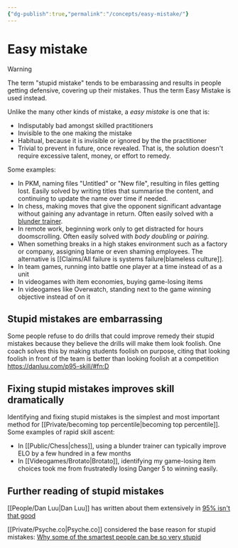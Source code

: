 ```yaml
---
{"dg-publish":true,"permalink":"/concepts/easy-mistake/"}
---
```


# Easy mistake

> [!warning]
> The term "stupid mistake" tends to be embarassing and results in people getting defensive, covering up their mistakes. Thus the term Easy Mistake is used instead.

Unlike the many other kinds of mistake, a *easy mistake* is one that is:

- Indisputably bad amongst skilled practitioners
- Invisible to the one making the mistake
- Habitual, because it is invisible or ignored by the the practitioner
- Trivial to prevent in future, once revealed. That is, the solution doesn't require excessive talent, money, or effort to remedy.

Some examples:

- In PKM, naming files "Untitled" or "New file", resulting in files getting lost. Easily solved by writing titles that summarise the content, and continuing to update the name over time if needed.
- In chess, making moves that give the opponent significant advantage without gaining any advantage in return. Often easily solved with a [blunder trainer](https://aimchess.com/).
- In remote work, beginning work only to get distracted for hours doomscrolling. Often easily solved with *body doubling* or *pairing*.
- When something breaks in a high stakes environment such as a factory or company, assigning blame or even shaming employees. The alternative is [[Claims/All failure is systems failure\|blameless culture]].
- In team games, running into battle one player at a time instead of as a unit
- In videogames with item economies, buying game-losing items
- In videogames like Overwatch, standing next to the game winning objective instead of on it

## Stupid mistakes are embarrassing

Some people refuse to do drills that could improve remedy their stupid mistakes because they believe the drills will make them look foolish. One coach solves this by making students foolish on purpose, citing that looking foolish in front of the team is better than looking foolish at a competition https://danluu.com/p95-skill/#fn:D

## Fixing stupid mistakes improves skill dramatically

Identifying and fixing stupid mistakes is the simplest and most important method for [[Private/becoming top percentile\|becoming top percentile]]. Some examples of rapid skill ascent:

- In [[Public/Chess\|chess]], using a blunder trainer can typically improve ELO by a few hundred in a few months
- In [[Videogames/Brotato\|Brotato]], identifying my game-losing item choices took me from frustratedly losing Danger 5 to winning easily.

## Further reading of stupid mistakes

[[People/Dan Luu\|Dan Luu]] has written about them extensively in [95% isn't that good](https://danluu.com/p95-skill/)  

[[Private/Psyche.co\|Psyche.co]] considered the base reason for stupid mistakes: [Why some of the smartest people can be so very stupid](https://psyche.co/ideas/why-some-of-the-smartest-people-can-be-so-very-stupid)

